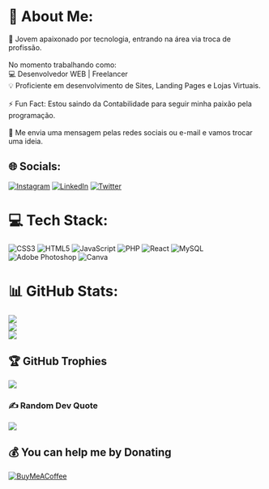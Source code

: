 # 💫 About Me:
🌱 Jovem apaixonado por tecnologia, entrando na área via troca de profissão.<br><br>No momento trabalhando como:<br>💻 Desenvolvedor WEB | Freelancer<br>💡 Proficiente em desenvolvimento de Sites, Landing Pages e Lojas Virtuais.<br><br>⚡ Fun Fact: Estou saindo da Contabilidade para seguir minha paixão pela programação.<br><br>💬 Me envia uma mensagem pelas redes sociais ou e-mail e vamos trocar uma ideia.


## 🌐 Socials:
[![Instagram](https://img.shields.io/badge/Instagram-%23E4405F.svg?logo=Instagram&logoColor=white)](https://instagram.com/wesleyiepsen) [![LinkedIn](https://img.shields.io/badge/LinkedIn-%230077B5.svg?logo=linkedin&logoColor=white)](https://linkedin.com/in/wesleyiepsen) [![Twitter](https://img.shields.io/badge/Twitter-%231DA1F2.svg?logo=Twitter&logoColor=white)](https://twitter.com/IepsenWesley) 

# 💻 Tech Stack:
![CSS3](https://img.shields.io/badge/css3-%231572B6.svg?style=for-the-badge&logo=css3&logoColor=white) ![HTML5](https://img.shields.io/badge/html5-%23E34F26.svg?style=for-the-badge&logo=html5&logoColor=white) ![JavaScript](https://img.shields.io/badge/javascript-%23323330.svg?style=for-the-badge&logo=javascript&logoColor=%23F7DF1E) ![PHP](https://img.shields.io/badge/php-%23777BB4.svg?style=for-the-badge&logo=php&logoColor=white) ![React](https://img.shields.io/badge/react-%2320232a.svg?style=for-the-badge&logo=react&logoColor=%2361DAFB) ![MySQL](https://img.shields.io/badge/mysql-%2300f.svg?style=for-the-badge&logo=mysql&logoColor=white) ![Adobe Photoshop](https://img.shields.io/badge/adobephotoshop-%2331A8FF.svg?style=for-the-badge&logo=adobephotoshop&logoColor=white) ![Canva](https://img.shields.io/badge/Canva-%2300C4CC.svg?style=for-the-badge&logo=Canva&logoColor=white)
# 📊 GitHub Stats:
![](https://github-readme-stats.vercel.app/api?username=Wesley-Inspire&theme=radical&hide_border=false&include_all_commits=false&count_private=false)<br/>
![](https://github-readme-streak-stats.herokuapp.com/?user=Wesley-Inspire&theme=radical&hide_border=false)<br/>
![](https://github-readme-stats.vercel.app/api/top-langs/?username=Wesley-Inspire&theme=radical&hide_border=false&include_all_commits=false&count_private=false&layout=compact)

## 🏆 GitHub Trophies
![](https://github-profile-trophy.vercel.app/?username=Wesley-Inspire&theme=radical&no-frame=false&no-bg=true&margin-w=4)

### ✍️ Random Dev Quote
![](https://quotes-github-readme.vercel.app/api?type=horizontal&theme=radical)


  ## 💰 You can help me by Donating
  [![BuyMeACoffee](https://img.shields.io/badge/Buy%20Me%20a%20Coffee-ffdd00?style=for-the-badge&logo=buy-me-a-coffee&logoColor=black)](https://buymeacoffee.com/wesleyy8) 

  
<!-- Proudly created with GPRM ( https://gprm.itsvg.in ) -->
